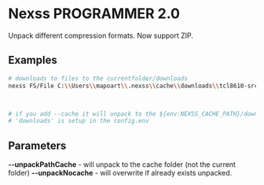 # Nexss PROGRAMMER 2.0

Unpack different compression formats. Now support ZIP.

## Examples

```sh
# downloads to files to the currentfolder/downloads
nexss FS/File C:\\Users\\mapoart\\.nexss\\cache\\downloads\\tcl8610-src.zip C:\\Users\\mapoart\\.nexss\\cache\\downloads\\tk8610-src.zip C:\\Users\\mapoart\\.nexss\\cache\\downloads\\tk8610-src.zip --unpackPathCache



# if you add --cache it will unpack to the ${env:NEXSS_CACHE_PATH}/downloads
# 'downloads' is setup in the config.env
```

## Parameters

**--unpackPathCache** - will unpack to the cache folder (not the current folder)
**--unpackNocache** - will overwrite if already exists unpacked.
